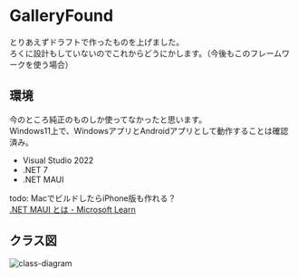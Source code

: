 # GalleryFound

とりあえずドラフトで作ったものを上げました。<br>
ろくに設計もしていないのでこれからどうにかします。（今後もこのフレームワークを使う場合）

## 環境
今のところ純正のものしか使ってなかったと思います。<br>
Windows11上で、WindowsアプリとAndroidアプリとして動作することは確認済み。
- Visual Studio 2022
- .NET 7
- .NET MAUI

todo: MacでビルドしたらiPhone版も作れる？<br>
[.NET MAUI とは - Microsoft Learn](https://learn.microsoft.com/ja-jp/dotnet/maui/what-is-maui)

## クラス図
![class-diagram](http://www.plantuml.com/plantuml/proxy?cache=no&src=https://raw.githubusercontent.com/FltSv/GalleryFound/master/ClassDiag.pu)